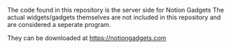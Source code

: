 The code found in this repository is the server side for Notion Gadgets
The actual widgets/gadgets themselves are not included in this repository and are considered a seperate program.

They can be downloaded at https://notiongadgets.com